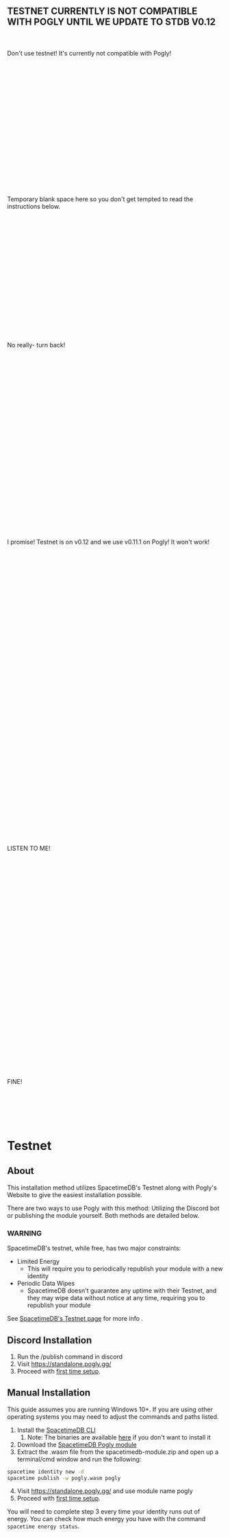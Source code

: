 ## TESTNET CURRENTLY IS NOT COMPATIBLE WITH POGLY UNTIL WE UPDATE TO STDB V0.12
<br />
<br />
Don't use testnet! It's currently not compatible with Pogly! 
<br />
<br />
<br />
<br />
<br />
<br />
<br />
<br />
<br />
<br />
<br />
<br />
<br />
<br />
<br />
<br />
<br />
<br />
<br />
<br />
Temporary blank space here so you don't get tempted to read the instructions below.
<br />
<br />
<br />
<br />
<br />
<br />
<br />
<br />
<br />
<br />
<br />
<br />
<br />
<br />
<br />
<br />
<br />
<br />
<br />
No really- turn back!
<br />
<br />
<br />
<br />
<br />
<br />
<br />
<br />
<br />
<br />
<br />
<br />
<br />
<br />
<br />
<br />
<br />
<br />
<br />
<br />
<br />
<br />
<br />
<br />
<br />
<br />
<br />
I promise! Testnet is on v0.12 and we use v0.11.1 on Pogly! It won't work!
<br />
<br />
<br />
<br />
<br />
<br />
<br />
<br />
<br />
<br />
<br />
<br />
<br />
<br />
<br />
<br />
<br />
<br />
<br />
<br />
<br />
<br />
<br />
<br />
<br />
<br />
<br />
<br />
<br />
<br />
<br />
<br />
<br />
<br />
<br />
<br />
<br />
<br />
<br />
<br />
<br />
<br />
LISTEN TO ME!
<br />
<br />
<br />
<br />
<br />
<br />
<br />
<br />
<br />
<br />
<br />
<br />
<br />
<br />
<br />
<br />
<br />
<br />
<br />
<br />
<br />
<br />
<br />
<br />
<br />
<br />
<br />
<br />
<br />
<br />
<br />
<br />
FINE!
<br />
<br />
<br />
<br />
<br />
<br />


# Testnet
## About
This installation method utilizes SpacetimeDB's Testnet along with Pogly's Website to give the easiest installation possible.

There are two ways to use Pogly with this method: Utilizing the Discord bot or publishing the module yourself. Both methods are detailed below.

### WARNING
SpacetimeDB's testnet, while free, has two major constraints:
- Limited Energy
  - This will require you to periodically republish your module with a new identity
- Periodic Data Wipes
  - SpacetimeDB doesn't guarantee any uptime with their Testnet, and they may wipe data without notice at any time, requiring you to republish your module

See [SpacetimeDB's Testnet page](https://spacetimedb.com/docs/deploying/testnet) for more info .

## Discord Installation
1. Run the /publish command in discord
2. Visit https://standalone.pogly.gg/
3. Proceed with [first time setup](/use/firstTimeSetup.md).

## Manual Installation
This guide assumes you are running Windows 10+. If you are using other operating systems you may need to adjust the commands and paths listed.
1. Install the [SpacetimeDB CLI](https://spacetimedb.com/install)
   1. Note: The binaries are available [here](https://github.com/clockworklabs/SpacetimeDB/releases/tag/v0.11.1-beta) if you don't want to install it
2. Download the [SpacetimeDB Pogly module]([https://github.com/PoglyApp/pogly-standalone/releases/latest/download/pogly-spacetimedb-module.wasm](https://github.com/PoglyApp/pogly-standalone/releases/latest/download/spacetimedb-module.zip))
3. Extract the .wasm file from the spacetimedb-module.zip and open up a terminal/cmd window and run the following:
  ```bash
spacetime identity new -d
spacetime publish -w pogly.wasm pogly
```
4. Visit https://standalone.pogly.gg/ and use module name pogly
5. Proceed with [first time setup](/use/firstTimeSetup.md).

You will need to complete step 3 every time your identity runs out of energy. You can check how much energy you have with the command `spacetime energy status`.
